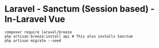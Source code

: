 # Laravel - Sanctum (Session based) - In-Laravel Vue

```
composer require laravel/breeze
php artisan breeze:install api # This also installs Sanctum
php artisan migrate --seed
```
